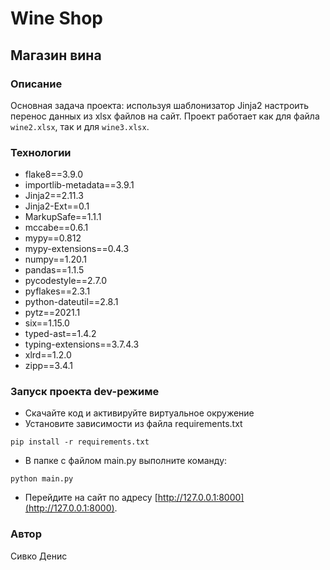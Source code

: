 ﻿# Wine Shop
## Магазин вина

### Описание
Основная задача проекта: используя шаблонизатор Jinja2 настроить перенос данных из xlsx файлов на сайт.
Проект работает как для файла ```wine2.xlsx```, так и для ```wine3.xlsx```.
### Технологии
- flake8==3.9.0
- importlib-metadata==3.9.1
- Jinja2==2.11.3
- Jinja2-Ext==0.1
- MarkupSafe==1.1.1
- mccabe==0.6.1
- mypy==0.812
- mypy-extensions==0.4.3
- numpy==1.20.1
- pandas==1.1.5
- pycodestyle==2.7.0
- pyflakes==2.3.1
- python-dateutil==2.8.1
- pytz==2021.1
- six==1.15.0
- typed-ast==1.4.2
- typing-extensions==3.7.4.3
- xlrd==1.2.0
- zipp==3.4.1

### Запуск проекта dev-режиме
- Скачайте код и активируйте виртуальное окружение
- Установите зависимости из файла requirements.txt
```
pip install -r requirements.txt
``` 
- В папке с файлом main.py выполните команду:
```
python main.py
```
- Перейдите на сайт по адресу [http://127.0.0.1:8000](http://127.0.0.1:8000).
### Автор
Сивко Денис

